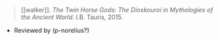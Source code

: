 > [[walker]]. *The Twin Horse Gods: The Dioskouroi in Mythologies of the Ancient World*. I.B. Tauris, 2015. 
- Reviewed by (p-norelius?)